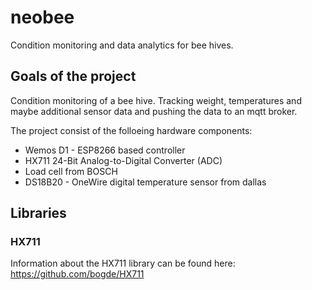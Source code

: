 # neobee
Condition monitoring and data analytics for bee hives.

## Goals of the project

Condition monitoring of a bee hive. Tracking weight, temperatures and 
maybe additional sensor data and pushing the data to an mqtt broker.

The project consist of the folloeing hardware components:

* Wemos D1 - ESP8266 based controller
* HX711 24-Bit Analog-to-Digital Converter (ADC) 
* Load cell from BOSCH
* DS18B20 - OneWire digital temperature sensor from dallas

## Libraries

### HX711
Information about the HX711 library can be found here: https://github.com/bogde/HX711

